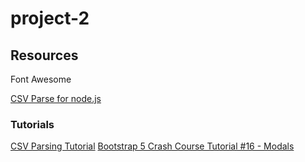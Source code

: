 # project-2

## Resources

Font Awesome

[CSV Parse for node.js](https://csv.js.org/)

### Tutorials 

[CSV Parsing Tutorial](https://www.youtube.com/watch?v=9_x-UIVlxgo)
[Bootstrap 5 Crash Course Tutorial #16 - Modals](https://www.youtube.com/watch?v=tt5uUMQgzl0)
